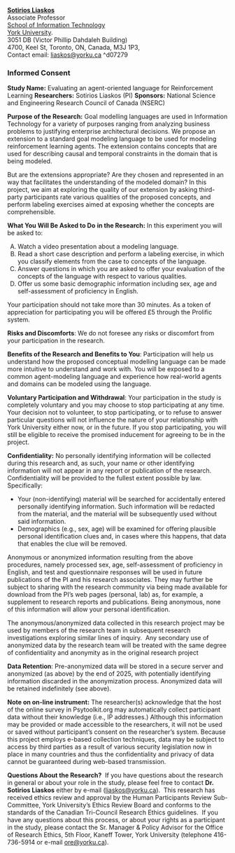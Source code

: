 
<style type="text/css">
    ol { list-style-type: upper-alpha; }
</style>


[**Sotirios Liaskos**](http://yorku.ca/liaskos)  
Associate Professor  
[School of Information Technology](http://itec.laps.yorku.ca/)  
[York University](http://yorku.ca/).  
3051 DB (Victor Phillip Dahdaleh Building)  
4700, Keel St, Toronto, ON, Canada, M3J 1P3,  
Contact email: [liaskos@yorku.ca](mailto:liaskos@yorku.ca) ^d07279


### **Informed Consent**

**Study Name:** Evaluating an agent-oriented language for Reinforcement Learning
**Researchers:** Sotirios Liaskos (PI)
**Sponsors:** National Science and Engineering Research Council of Canada (NSERC)

**Purpose of the Research:** Goal modelling languages are used in Information Technology for a variety of purposes ranging from analyzing business problems to justifying enterprise architectural decisions. We propose an extension to a standard goal modeling language to be used for modeling reinforcement learning agents. The extension contains concepts that are used for describing causal and temporal constraints in the domain that is being modeled. 

But are the extensions appropriate? Are they chosen and represented in an way that facilitates the understanding of the modeled domain? In this project, we aim at exploring the quality of our extension by asking third-party participants rate various qualities of the proposed concepts, and perform labeling exercises aimed at exposing whether the concepts are comprehensible. 

**What You Will Be Asked to Do** **in the Research:** In this experiment you will be asked to:  
1. Watch a video presentation about a modeling language.
2. Read a short case description and perform a labeling exercise, in which you classify elements from the case to concepts of the language.
3. Answer questions in which you are asked to offer your evaluation of the concepts of the language with respect to various qualities.
4. Offer us some basic demographic information including sex, age and self-assessment of proficiency in English.

Your participation should not take more than 30 minutes. As a token of appreciation for participating you will be offered £5 through the Prolific system.

**Risks and Discomforts**: We do not foresee any risks or discomfort from your participation in the research.

**Benefits of the Research and Benefits to You**: Participation will help us understand how the proposed conceptual modelling language can be made more intuitive to understand and work with. You will be exposed to a common agent-modeling language and experience how real-world agents and domains can be modeled using the language.

**Voluntary Participation and Withdrawal**: Your participation in the study is completely voluntary and you may choose to stop participating at any time.  Your decision not to volunteer, to stop participating, or to refuse to answer particular questions will not influence the nature of your relationship with York University either now, or in the future. If you stop participating, you will still be eligible to receive the promised inducement for agreeing to be in the project.

**Confidentiality:** No personally identifying information will be collected during this research and, as such, your name or other identifying information will not appear in any report or publication of the research. Confidentiality will be provided to the fullest extent possible by law. Specifically:
- Your (non-identifying) material will be searched for accidentally entered personally identifying information. Such information will be redacted from the material, and the material will be subsequently used without said information.
- Demographics (e.g., sex, age) will be examined for offering plausible personal identification clues and, in cases where this happens, that data that enables the clue will be removed.

Anonymous or anonymized information resulting from the above procedures, namely processed sex, age, self-assessment of proficiency in English, and test and questionnaire responses will be used in future publications of the PI and his research associates. They may further be subject to sharing with the research community via being made available for download from the PI’s web pages (personal, lab) as, for example, a supplement to research reports and publications. Being anonymous, none of this information will allow your personal identification.

The anonymous/anonymized data collected in this research project may be used by members of the research team in subsequent research investigations exploring similar lines of inquiry.  Any secondary use of anonymized data by the research team will be treated with the same degree of confidentiality and anonymity as in the original research project

**Data Retention**: Pre-anonymized data will be stored in a secure server and anonymized (as above) by the end of 2025, with potentially identifying information discarded in the anonymization process. Anonymized data will be retained indefinitely (see above).

**Note on on-line instrument:** The researcher(s) acknowledge that the host of the online survey in Psytoolkit.org may automatically collect participant data without their knowledge (i.e., IP addresses.) Although this information may be provided or made accessible to the researchers, it will not be used or saved without participant’s consent on the researcher’s system. Because this project employs e-based collection techniques, data may be subject to access by third parties as a result of various security legislation now in place in many countries and thus the confidentiality and privacy of data cannot be guaranteed during web-based transmission.

**Questions About the Research?**  If you have questions about the research in general or about your role in the study, please feel free to contact **Dr. Sotirios Liaskos** either by e-mail ([liaskos@yorku.ca](mailto:liaskos@yorku.ca)).  This research has received ethics review and approval by the Human Participants Review Sub-Committee, York University’s Ethics Review Board and conforms to the standards of the Canadian Tri-Council Research Ethics guidelines.  If you have any questions about this process, or about your rights as a participant in the study, please contact the Sr. Manager & Policy Advisor for the Office of Research Ethics, 5th Floor, Kaneff Tower, York University (telephone 416-736-5914 or e-mail [ore@yorku.ca](mailto:ore@yorku.ca)).

